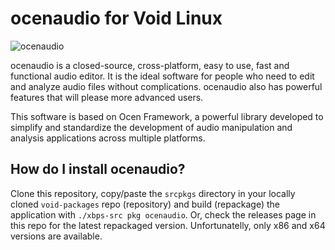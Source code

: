 # ocenaudio for Void Linux
![ocenaudio](https://github.com/th0razin3/vur/assets/158844949/420fa8e7-55de-4d6a-b15b-cb0e84525a8e)

ocenaudio is a closed-source, cross-platform, easy to use, fast and functional audio editor. It is the ideal software for people who need to edit and analyze audio files without complications. ocenaudio also has powerful features that will please more advanced users.

This software is based on Ocen Framework, a powerful library developed to simplify and standardize the development of audio manipulation and analysis applications across multiple platforms.

## How do I install ocenaudio?

Clone this repository, copy/paste the `srcpkgs` directory in your locally cloned `void-packages` repo (repository) and build (repackage) the application with `./xbps-src pkg ocenaudio`. Or, check the releases page in this repo for the latest repackaged version. Unfortunatelly, only x86 and x64 versions are available.
